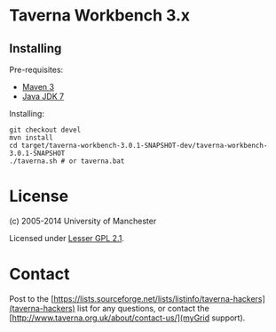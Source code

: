 # Taverna Workbench 3.x

## Installing

Pre-requisites: 
* [Maven 3](http://maven.apache.org/download.cgi) 
* [Java JDK 7](http://www.oracle.com/technetwork/java/javase/downloads/index.html)

Installing:

    git checkout devel
    mvn install
    cd target/taverna-workbench-3.0.1-SNAPSHOT-dev/taverna-workbench-3.0.1-SNAPSHOT
    ./taverna.sh # or taverna.bat

# License

(c) 2005-2014 University of Manchester

Licensed under [Lesser GPL 2.1](https://www.gnu.org/licenses/lgpl-2.1.html). 


# Contact

Post to the [https://lists.sourceforge.net/lists/listinfo/taverna-hackers](taverna-hackers) list 
for any questions, or contact the [http://www.taverna.org.uk/about/contact-us/](myGrid support).
